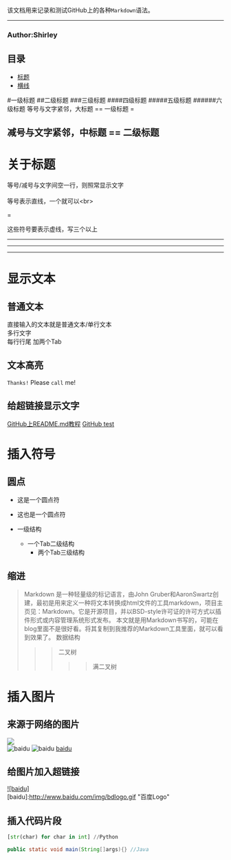 该文档用来记录和测试GitHub上的各种`Markdown`语法。
***
###                    Author:Shirley



## <a name="index"/>目录
* [标题](#title)
* [横线](#line)

<a name="title"/>
#一级标题  
##二级标题  
###三级标题  
####四级标题  
#####五级标题  
######六级标题
等号与文字紧邻，大标题 == 一级标题
=

减号与文字紧邻，中标题 == 二级标题
-


<a name="line"/>


# 关于标题<br>


等号/减号与文字间空一行，则照常显示文字<br/><br>等号表示直线，一个就可以\<br>

=

这些符号要表示虚线，写三个以上

---
***
___



# 显示文本
## 普通文本
直接输入的文本就是普通文本/单行文本   
多行文字  
每行行尾
加两个Tab

## 文本高亮
`Thanks!` Please `call` me!

## 给超链接显示文字
[GitHub上README.md教程](http://blog.csdn.net/kaitiren/article/details/38513715 "悬停显示")
[GitHub test](https://github.com/guodongxiaren/README) 

# 插入符号
## 圆点
* 这是一个圆点符
* 这也是一个圆点符

* 一级结构
  * 一个Tab二级结构
    * 两个Tab三级结构

## 缩进
>Markdown 是一种轻量级的标记语言，由John Gruber和AaronSwartz创建，最初是用来定义一种将文本转换成html文件的工具markdown，项目主页见：Markdown。它是开源项目，并以BSD-style许可证的许可方式以插件形式或内容管理系统形式发布。 本文就是用Markdown书写的，可能在blog里面不是很好看。将其复制到我推荐的Markdown工具里面，就可以看到效果了。
>数据结构  
>>>二叉树  
>>>>>满二叉树

# 插入图片
## 来源于网络的图片
![](http://www.baidu.com/img/bdlogo.gif)  
![baidu](http://www.baidu.com/img/bdlogo.gif) 
![baidu](http://www.baidu.com/img/bdlogo.gif "百度logo") 
[baidu](http://www.baidu.com/img/bdlogo.gif)

## 给图片加入超链接
[![baidu]](http://baidu.com)  
[baidu]:http://www.baidu.com/img/bdlogo.gif "百度Logo" 

## 插入代码片段
```Python
[str(char) for char in int] //Python
```
```Java
public static void main(String[]args){} //Java
```
